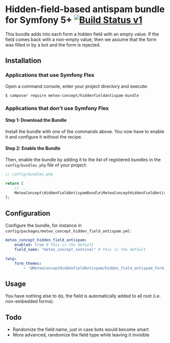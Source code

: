 Hidden-field-based antispam bundle for Symfony 5+ [![Build Status v1](https://api.travis-ci.com/Meteo-Concept/hiddenfieldantispam-bundle.svg?branch=main)](https://api.travis-ci.com/Meteo-Concept/hiddenfieldantispam-bundle.svg?branch=main)
============

This bundle adds into each form a hidden field with an empty value.
If the field comes back with a non-empty value, then we assume that
the form was filled in by a bot and the form is rejected.

Installation
----------


### Applications that use Symfony Flex

Open a command console, enter your project directory and execute:

```console
$ composer require meteo-concept/hiddenfieldantispam-bundle
```


### Applications that don't use Symfony Flex

#### Step 1: Download the Bundle

Install the bundle with one of the commands above. You now have to enable
it and configure it without the recipe.

#### Step 2: Enable the Bundle

Then, enable the bundle by adding it to the list of registered bundles
in the `config/bundles.php` file of your project:

```php
// config/bundles.php

return [
    // ...
    MeteoConcept\HiddenFieldAntispamBundle\MeteoConceptHiddenFieldAntispamBundle::class => ['all' => true],
];
```

Configuration
------

Configure the bundle, for instance in
`config/packages/meteo_concept_hidden_field_antispam.yml`:

```yaml
meteo_concept_hidden_field_antispam:
    enabled: true # this is the default
    field_name: "meteo_concept_sentinel" # this is the default

twig:
    form_themes:
        - '@MeteoConceptHiddenFieldAntispam/hidden_field_antispam_form.html.twig' # to hide the antispam field
```

Usage
------

You have nothing else to do, the field is automatically added to all root (i.e.
non-embedded forms).


Todo
----

* Randomize the field name, just in case bots would become smart
* More advanced, randomize the field type while leaving it invisible